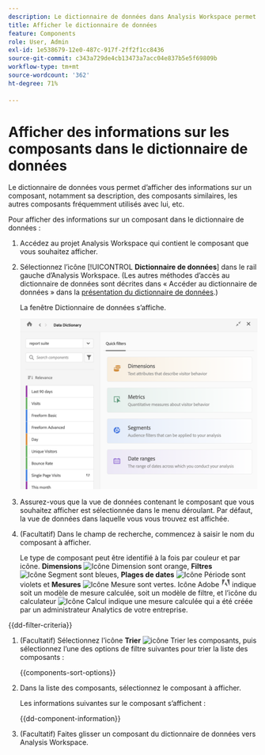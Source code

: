 ```yaml
---
description: Le dictionnaire de données dans Analysis Workspace permet aux utilisateurs et utilisatrices de cataloguer et de suivre les différents composants dans Analysis Workspace, y compris leur utilisation prévue, ceux qui sont approuvés, ceux qui sont des doublons, etc.
title: Afficher le dictionnaire de données
feature: Components
role: User, Admin
exl-id: 1e538679-12e0-487c-917f-2ff2f1cc8436
source-git-commit: c343a729de4cb13473a7acc04e837b5e5f69809b
workflow-type: tm+mt
source-wordcount: '362'
ht-degree: 71%

---
```


# Afficher des informations sur les composants dans le dictionnaire de données

Le dictionnaire de données vous permet d’afficher des informations sur un composant, notamment sa description, des composants similaires, les autres composants fréquemment utilisés avec lui, etc.

Pour afficher des informations sur un composant dans le dictionnaire de données :

1. Accédez au projet Analysis Workspace qui contient le composant que vous souhaitez afficher.

1. Sélectionnez l’icône [!UICONTROL **Dictionnaire de données**] dans le rail gauche d’Analysis Workspace. (Les autres méthodes d’accès au dictionnaire de données sont décrites dans « Accéder au dictionnaire de données » dans la [présentation du dictionnaire de données](/help/components/data-dictionary/data-dictionary-overview.md).)

   La fenêtre Dictionnaire de données s’affiche.

   ![Fenêtre du dictionnaire de données présentant les filtres rapides pour les Dimensions, les mesures, les segments et les périodes](assets/data-dictionary.png)

   <!--double-check this screenshot. I mocked the admin view up a bit to get rid of the Dictionary health tab.-->

1. Assurez-vous que la vue de données contenant le composant que vous souhaitez afficher est sélectionnée dans le menu déroulant. Par défaut, la vue de données dans laquelle vous vous trouvez est affichée.

1. (Facultatif) Dans le champ de recherche, commencez à saisir le nom du composant à afficher.

   Le type de composant peut être identifié à la fois par couleur et par icône. **Dimensions** ![Icône Dimension](https://spectrum.adobe.com/static/icons/workflow_18/Smock_Data_18_N.svg) sont orange, **Filtres** ![Icône Segment](https://spectrum.adobe.com/static/icons/workflow_18/Smock_Segmentation_18_N.svg) sont bleues, **Plages de dates** ![Icône Période](https://spectrum.adobe.com/static/icons/workflow_18/Smock_Calendar_18_N.svg) sont violets et **Mesures** ![Icône Mesure](https://spectrum.adobe.com/static/icons/workflow_18/Smock_Event_18_N.svg) sont vertes. Icône Adobe ![Icône Adobe](assets/default-calc-metric-icon.png) indique soit un modèle de mesure calculée, soit un modèle de filtre, et l’icône du calculateur ![Icône Calcul](https://spectrum.adobe.com/static/icons/workflow_18/Smock_Calculator_18_N.svg) indique une mesure calculée qui a été créée par un administrateur Analytics de votre entreprise.

{{dd-filter-criteria}}

1. (Facultatif) Sélectionnez l’icône **Trier** ![icône Trier les composants](https://spectrum.adobe.com/static/icons/workflow_18/Smock_SortOrderDown_18_N.svg), puis sélectionnez l’une des options de filtre suivantes pour trier la liste des composants :

   {{components-sort-options}}

1. Dans la liste des composants, sélectionnez le composant à afficher.

   Les informations suivantes sur le composant s’affichent :

   {{dd-component-information}}

1. (Facultatif) Faites glisser un composant du dictionnaire de données vers Analysis Workspace.
